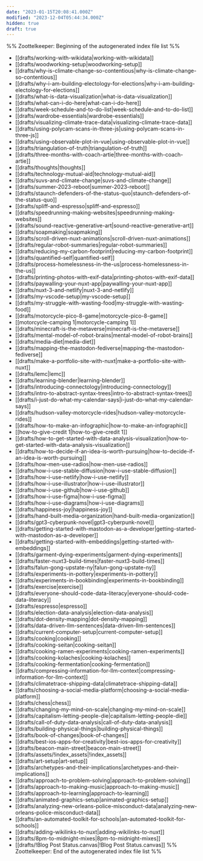 ```yaml
---
date: "2023-01-15T20:08:41.000Z"
modified: "2023-12-04T05:44:34.000Z"
hidden: true
draft: true
---
```

%% Zoottelkeeper: Beginning of the autogenerated index file list %%

- [[drafts/working-with-wikidata|working-with-wikidata]]
- [[drafts/woodworking-setup|woodworking-setup]]
- [[drafts/why-is-climate-change-so-contentious|why-is-climate-change-so-contentious]]
- [[drafts/why-i-am-building-electology-for-elections|why-i-am-building-electology-for-elections]]
- [[drafts/what-is-data-visualization|what-is-data-visualization]]
- [[drafts/what-can-i-do-here|what-can-i-do-here]]
- [[drafts/week-schedule-and-to-do-list|week-schedule-and-to-do-list]]
- [[drafts/wardrobe-essentials|wardrobe-essentials]]
- [[drafts/visualizing-climate-trace-data|visualizing-climate-trace-data]]
- [[drafts/using-polycam-scans-in-three-js|using-polycam-scans-in-three-js]]
- [[drafts/using-observable-plot-in-vue|using-observable-plot-in-vue]]
- [[drafts/triangulation-of-truth|triangulation-of-truth]]
- [[drafts/three-months-with-coach-artie|three-months-with-coach-artie]]
- [[drafts/thoughts|thoughts]]
- [[drafts/technology-mutual-aid|technology-mutual-aid]]
- [[drafts/suvs-and-climate-change|suvs-and-climate-change]]
- [[drafts/summer-2023-reboot|summer-2023-reboot]]
- [[drafts/staunch-defenders-of-the-status-quo|staunch-defenders-of-the-status-quo]]
- [[drafts/spliff-and-espresso|spliff-and-espresso]]
- [[drafts/speedrunning-making-websites|speedrunning-making-websites]]
- [[drafts/sound-reactive-generative-art|sound-reactive-generative-art]]
- [[drafts/soapmaking|soapmaking]]
- [[drafts/scroll-driven-nuxt-animations|scroll-driven-nuxt-animations]]
- [[drafts/regular-robot-summaries|regular-robot-summaries]]
- [[drafts/reducing-my-carbon-footprint|reducing-my-carbon-footprint]]
- [[drafts/quantified-self|quantified-self]]
- [[drafts/process-homelessness-in-the-us|process-homelessness-in-the-us]]
- [[drafts/printing-photos-with-exif-data|printing-photos-with-exif-data]]
- [[drafts/paywalling-your-nuxt-app|paywalling-your-nuxt-app]]
- [[drafts/nuxt-3-and-netlify|nuxt-3-and-netlify]]
- [[drafts/my-vscode-setup|my-vscode-setup]]
- [[drafts/my-struggle-with-wasting-food|my-struggle-with-wasting-food]]
- [[drafts/motorcycle-pico-8-game|motorcycle-pico-8-game]]
- [[motorcycle-camping 1|motorcycle-camping 1]]
- [[drafts/minecraft-is-the-metaverse|minecraft-is-the-metaverse]]
- [[drafts/mental-model-of-robot-brains|mental-model-of-robot-brains]]
- [[drafts/media-diet|media-diet]]
- [[drafts/mapping-the-mastodon-fediverse|mapping-the-mastodon-fediverse]]
- [[drafts/make-a-portfolio-site-with-nuxt|make-a-portfolio-site-with-nuxt]]
- [[drafts/lemc|lemc]]
- [[drafts/learning-blender|learning-blender]]
- [[drafts/introducing-connectology|introducing-connectology]]
- [[drafts/intro-to-abstract-syntax-trees|intro-to-abstract-syntax-trees]]
- [[drafts/i-just-do-what-my-calendar-says|i-just-do-what-my-calendar-says]]
- [[drafts/hudson-valley-motorcycle-rides|hudson-valley-motorcycle-rides]]
- [[drafts/how-to-make-an-infographic|how-to-make-an-infographic]]
- [[how-to-give-credit 1|how-to-give-credit 1]]
- [[drafts/how-to-get-started-with-data-analysis-visualization|how-to-get-started-with-data-analysis-visualization]]
- [[drafts/how-to-decide-if-an-idea-is-worth-pursuing|how-to-decide-if-an-idea-is-worth-pursuing]]
- [[drafts/how-men-use-radios|how-men-use-radios]]
- [[drafts/how-i-use-stable-diffusion|how-i-use-stable-diffusion]]
- [[drafts/how-i-use-netlify|how-i-use-netlify]]
- [[drafts/how-i-use-illustrator|how-i-use-illustrator]]
- [[drafts/how-i-use-github|how-i-use-github]]
- [[drafts/how-i-use-figma|how-i-use-figma]]
- [[drafts/how-i-use-diagrams|how-i-use-diagrams]]
- [[drafts/happiness-joy|happiness-joy]]
- [[drafts/hand-built-media-organization|hand-built-media-organization]]
- [[drafts/gpt3-cyberpunk-novel|gpt3-cyberpunk-novel]]
- [[drafts/getting-started-with-mastodon-as-a-developer|getting-started-with-mastodon-as-a-developer]]
- [[drafts/getting-started-with-embeddings|getting-started-with-embeddings]]
- [[drafts/garment-dying-experiments|garment-dying-experiments]]
- [[drafts/faster-nuxt3-build-times|faster-nuxt3-build-times]]
- [[drafts/falun-gong-upstate-ny|falun-gong-upstate-ny]]
- [[drafts/experiments-in-pottery|experiments-in-pottery]]
- [[drafts/experiments-in-bookbinding|experiments-in-bookbinding]]
- [[drafts/exercise|exercise]]
- [[drafts/everyone-should-code-data-literacy|everyone-should-code-data-literacy]]
- [[drafts/espresso|espresso]]
- [[drafts/election-data-analysis|election-data-analysis]]
- [[drafts/dot-density-mapping|dot-density-mapping]]
- [[drafts/data-driven-llm-sentences|data-driven-llm-sentences]]
- [[drafts/current-computer-setup|current-computer-setup]]
- [[drafts/cooking|cooking]]
- [[drafts/cooking-seitan|cooking-seitan]]
- [[drafts/cooking-ramen-experiments|cooking-ramen-experiments]]
- [[drafts/cooking-kolaches|cooking-kolaches]]
- [[drafts/cooking-fermentation|cooking-fermentation]]
- [[drafts/compressing-information-for-llm-context|compressing-information-for-llm-context]]
- [[drafts/climatetrace-shipping-data|climatetrace-shipping-data]]
- [[drafts/choosing-a-social-media-platform|choosing-a-social-media-platform]]
- [[drafts/chess|chess]]
- [[drafts/changing-my-mind-on-scale|changing-my-mind-on-scale]]
- [[drafts/capitalism-letting-people-die|capitalism-letting-people-die]]
- [[drafts/call-of-duty-data-analysis|call-of-duty-data-analysis]]
- [[drafts/building-physical-things|building-physical-things]]
- [[drafts/book-of-changes|book-of-changes]]
- [[drafts/best-ios-apps-for-creativity|best-ios-apps-for-creativity]]
- [[drafts/beacon-main-street|beacon-main-street]]
- [[drafts/assets/!index_assets|!index_assets]]
- [[drafts/art-setup|art-setup]]
- [[drafts/archetypes-and-their-implications|archetypes-and-their-implications]]
- [[drafts/approach-to-problem-solving|approach-to-problem-solving]]
- [[drafts/approach-to-making-music|approach-to-making-music]]
- [[drafts/approach-to-learning|approach-to-learning]]
- [[drafts/animated-graphics-setup|animated-graphics-setup]]
- [[drafts/analyzing-new-orleans-police-misconduct-data|analyzing-new-orleans-police-misconduct-data]]
- [[drafts/an-automated-toolkit-for-schools|an-automated-toolkit-for-schools]]
- [[drafts/adding-wikilinks-to-nuxt|adding-wikilinks-to-nuxt]]
- [[drafts/8pm-to-midnight-mixes|8pm-to-midnight-mixes]]
- [[drafts/!Blog Post Status.canvas|!Blog Post Status.canvas]]
%% Zoottelkeeper: End of the autogenerated index file list %%
